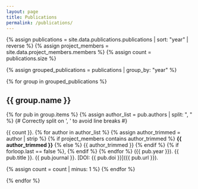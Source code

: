 ```yaml
---
layout: page
title: Publications
permalink: /publications/
---
```


{% assign publications = site.data.publications.publications | sort: "year" | reverse %}
{% assign project_members = site.data.project_members.members %}
{% assign count = publications.size %}

{% assign grouped_publications = publications | group_by: "year" %}

{% for group in grouped_publications %}
## {{ group.name }}

{% for pub in group.items %}
{% assign author_list = pub.authors | split: ", " %}  {# Correctly split on ', ' to avoid line breaks #}

{{ count }}. 
{% for author in author_list %}
  {% assign author_trimmed = author | strip %}
  {% if project_members contains author_trimmed %}
    **{{ author_trimmed }}**
  {% else %}
    {{ author_trimmed }}
  {% endif %}
  {% if forloop.last == false %}, {% endif %}
{% endfor %}
 ({{ pub.year }}). {{ pub.title }}. {{ pub.journal }}. [DOI: {{ pub.doi }}]({{ pub.url }}).

{% assign count = count | minus: 1 %}
{% endfor %}

{% endfor %}
